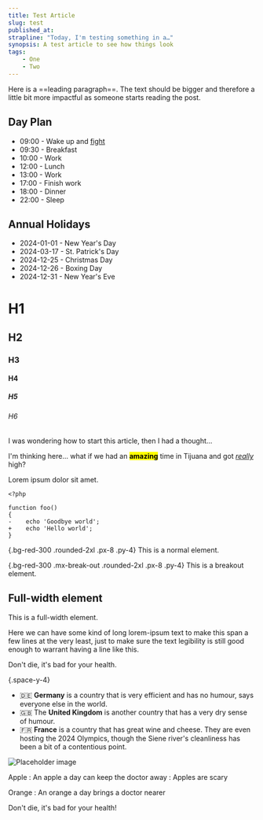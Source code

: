 ```yaml
---
title: Test Article
slug: test
published_at: 
strapline: "Today, I'm testing something in a…"
synopsis: A test article to see how things look
tags:
    - One
    - Two
---
```


Here is a ==leading paragraph==. The text should be bigger and therefore a little bit more impactful as someone starts reading the post.

## Day Plan

- 09:00 - Wake up and <u>fight</u>
- 09:30 - Breakfast
- 10:00 - Work
- 12:00 - Lunch
- 13:00 - Work
- 17:00 - Finish work
- 18:00 - Dinner
- 22:00 - Sleep

## Annual Holidays

- 2024-01-01 - New Year's Day
- 2024-03-17 - St. Patrick's Day
- 2024-12-25 - Christmas Day
- 2024-12-26 - Boxing Day
- 2024-12-31 - New Year's Eve


# H1
## H2
### H3
#### H4
##### H5
###### H6

I was wondering how to start this article, then I had a thought...

<x-thought>I'm thinking here... what if we had an <mark>**amazing**</mark> time in Tijuana and got <u>_really_</u> high?</x-thought>

<p>Lorem ipsum dolor sit amet.</p>

```php{3}{5,6}
<?php

function foo()
{
-    echo 'Goodbye world';
+    echo 'Hello world';
}
```

{.bg-red-300 .rounded-2xl .px-8 .py-4}
This is a normal element.

{.bg-red-300 .mx-break-out .rounded-2xl .px-8 .py-4}
This is a breakout element.

<div class="bg-blue-300 text-blue-900 mx-full py-16 my-16 full-width-quote">
<div class="container mx-auto max-w-3xl">
<h2>Full-width element</h2>

This is a full-width element.

Here we can have some kind of long lorem-ipsum text to make this span a few lines at the very least, just to make sure the text legibility is still good enough to warrant having a line like this.
</div>
</div>

<x-quote name="Liam Hammett" title="Tech Lead" avatar-url="https://res.cloudinary.com/liam/image/upload/v1675208772/liamhammett.com/avatar.jpg">Don't die, it's bad for your health.</x-quote>

{.space-y-4}
- 🇩🇪 **Germany** is a country that is very efficient and has no humour, says everyone else in the world.
- 🇬🇧 The **United Kingdom** is another country that has a very dry sense of humour.
- 🇫🇷 **France** is a country that has great wine and cheese. They are even hosting the 2024 Olympics, though the Siene river's cleanliness has been a bit of a contentious point.

![Placeholder image](https://placehold.it/400x400)

Apple
:    An apple a day can keep the doctor away
:    Apples are scary

Orange
:    An orange a day brings a doctor nearer

<x-quote name="Liam Hammett" title="Tech Lead" avatar-url="https://placehold.it/100x100">Don't die, it's bad for your health!</x-quote>
